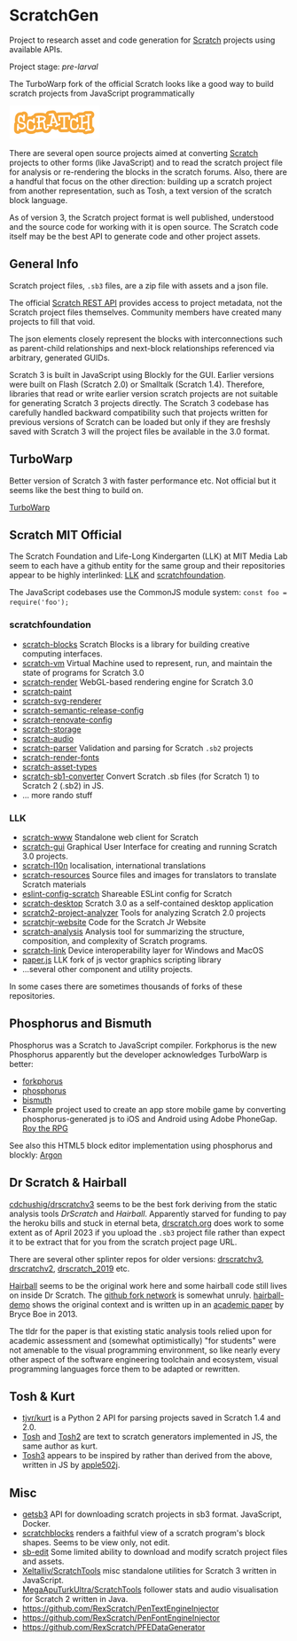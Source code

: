# ScratchGen

Project to research asset and code generation for [Scratch](https://scratch.mit.edu/) projects using
available APIs.

Project stage: _pre-larval_

The TurboWarp fork of the official Scratch looks like a good way to build scratch projects from
JavaScript programmatically

![Scratch Logo](img/Scratch-logo-sm.png)

There are several open source projects aimed at converting [Scratch](https://scratch.mit.edu/)
projects to other forms (like JavaScript) and to read the scratch project file for analysis or
re-rendering the blocks in the scratch forums. Also, there are a handful that focus on the other
direction: building up a scratch project from another representation, such as Tosh, a text version
of the scratch block language.

As of version 3, the Scratch project format is well published, understood and the source code for
working with it is open source. The Scratch code itself may be the best API to generate code and
other project assets.

## General Info

Scratch project files, `.sb3` files, are a zip file with assets and a json file.

The official [Scratch REST API](https://en.scratch-wiki.info/wiki/Scratch_API) provides access to
project metadata, not the Scratch project files themselves. Community members have created many
projects to fill that void.

The json elements closely represent the blocks with interconnections such as parent-child
relationships and
next-block relationships referenced via arbitrary, generated GUIDs.

Scratch 3 is built in JavaScript using Blockly for the GUI. Earlier versions were built on Flash
(Scratch 2.0) or Smalltalk (Scratch 1.4). Therefore, libraries that read or write earlier version
scratch projects are not suitable for generating Scratch 3 projects directly. The Scratch 3 codebase
has carefully handled backward compatibility such that projects written for previous versions of
Scratch can be loaded but only if they are freshsly saved with Scratch 3 will the project files be
available in the 3.0 format.

## TurboWarp

Better version of Scratch 3 with faster performance etc. Not official but it seems like the best
thing to build on.

[TurboWarp](https://github.com/TurboWarp)

## Scratch MIT Official

The Scratch Foundation and Life-Long Kindergarten (LLK) at MIT Media Lab seem to each have a github
entity for the same group and their repositories appear to be highly
interlinked: [LLK](https://github.com/LLK)
and [scratchfoundation](https://github.com/scratchfoundation).

The JavaScript codebases use the CommonJS module system: `const foo = require('foo');`

### scratchfoundation

* [scratch-blocks](https://github.com/scratchfoundation/scratch-blocks) Scratch Blocks is a library
  for building
  creative computing interfaces.
* [scratch-vm](https://github.com/scratchfoundation/scratch-vm) Virtual Machine used to represent,
  run, and maintain the state of programs for Scratch 3.0
* [scratch-render](https://github.com/scratchfoundation/scratch-render) WebGL-based rendering engine
  for Scratch 3.0
* [scratch-paint](https://github.com/scratchfoundation/scratch-paint)
* [scratch-svg-renderer](https://github.com/scratchfoundation/scratch-svg-renderer)
* [scratch-semantic-release-config](https://github.com/scratchfoundation/scratch-semantic-release-config)
* [scratch-renovate-config](https://github.com/scratchfoundation/scratch-renovate-config)
* [scratch-storage](https://github.com/scratchfoundation/scratch-storage)
* [scratch-audio](https://github.com/scratchfoundation/scratch-audio)
* [scratch-parser](https://github.com/scratchfoundation/scratch-parser) Validation and parsing for
  Scratch `.sb2`
  projects
* [scratch-render-fonts](https://github.com/scratchfoundation/scratch-render-fonts)
* [scratch-asset-types](https://github.com/scratchfoundation/scratch-asset-types)
* [scratch-sb1-converter](https://github.com/scratchfoundation/scratch-sb1-converter) Convert
  Scratch .sb files (for
  Scratch 1) to Scratch 2 (.sb2) in JS.
* ... more rando stuff

### LLK

* [scratch-www](https://github.com/LLK/scratch-www) Standalone web client for Scratch
* [scratch-gui](https://github.com/LLK/scratch-gui) Graphical User Interface for creating and
  running Scratch 3.0 projects.
* [scratch-l10n](https://github.com/LLK/scratch-l10n) localisation, international translations
* [scratch-resources](https://github.com/LLK/scratch-resources) Source files and images for
  translators to translate Scratch materials
* [eslint-config-scratch](https://github.com/LLK/eslint-config-scratch) Shareable ESLint config for
  Scratch
* [scratch-desktop](https://github.com/LLK/scratch-desktop) Scratch 3.0 as a self-contained desktop
  application
* [scratch2-project-analyzer](https://github.com/LLK/scratch2-project-analyzer) Tools for analyzing
  Scratch 2.0 projects
* [scratchjr-website](https://github.com/LLK/scratchjr-website) Code for the Scratch Jr Website
* [scratch-analysis](https://github.com/LLK/scratch-analysis) Analysis tool for summarizing the
  structure, composition, and complexity of Scratch programs.
* [scratch-link](https://github.com/LLK/scratch-link) Device interoperability layer for Windows and
  MacOS
* [paper.js](https://github.com/LLK/paper.js) LLK fork of js vector graphics scripting library
* ...several other component and utility projects.

In some cases there are sometimes thousands of forks of these repositories.

## Phosphorus and Bismuth

Phosphorus was a Scratch to JavaScript compiler. Forkphorus is the new Phosphorus apparently but the
developer acknowledges TurboWarp is better:

* [forkphorus](https://github.com/forkphorus/forkphorus)
* [phosphorus](https://github.com/trumank/phosphorus)
* [bismuth](https://github.com/adroitwhiz/bismuth)
* Example project used to create an app store mobile game by converting phosphorus-generated js to
  iOS and Android using Adobe PhoneGap. [Roy the RPG](https://github.com/nitrodragon/royroyroyroy)

See also this HTML5 block editor implementation using phosphorus and blockly:
[Argon](https://github.com/jgordon510/Argon)

## Dr Scratch & Hairball

[cdchushig/drscratchv3](https://github.com/cdchushig/drscratchv3) seems to be the best fork deriving
from the static analysis tools _DrScratch_ and _Hairball_. Apparently starved for funding to pay the
heroku bills and stuck in eternal beta, [drscratch.org](http://drscratch.org/) does work to some
extent as of April 2023 if you upload the `.sb3` project file rather than expect it to be extract
that for you from the scratch project page URL.

There are several other splinter repos for older versions:
[drscratchv3](https://github.com/AngelaVargas/drscratchv3),
[drscratchv2](https://github.com/AngelaVargas/drscratchv2),
[drscratch_2019](https://github.com/AngelaVargas/drScratch_2019) etc.

[Hairball](https://github.com/ucsb-cs-education/hairball/) seems to be the original work here and
some hairball code
still lives on inside Dr Scratch.
The [github fork network](https://github.com/jemole/hairball/network) is somewhat
unruly. [hairball-demo](https://github.com/ucsb-cs-education/hairball-demo) shows the original
context and is written
up in an [academic paper](http://cs.ucsb.edu/~bboe/p/cv#sigcse13) by Bryce Boe in 2013.

The tldr for the paper is that existing static analysis tools relied upon for academic assessment
and (somewhat optimistically) "for students"  were not amenable to the visual programming
environment, so like nearly every other aspect of the software engineering toolchain and ecosystem,
visual programming languages force them to be adapted or rewritten.

## Tosh & Kurt

* [tjvr/kurt](https://github.com/tjvr/kurt) is a Python 2 API for parsing projects saved in Scratch
  1.4 and 2.0.
* [Tosh](https://github.com/tjvr/tosh) and [Tosh2](https://github.com/tjvr/tosh2) are text to
  scratch generators implemented in JS, the same author as kurt.
* [Tosh3](https://github.com/apple502j/tosh3) appears to be inspired by rather than derived from the
  above, written in JS by [apple502j](https://github.com/apple502j).

## Misc

* [getsb3](https://github.com/cdchushig/getsb3) API for downloading scratch projects in sb3 format.
  JavaScript, Docker.
* [scratchblocks](https://github.com/scratchblocks/scratchblocks) renders a faithful view of a
  scratch program's block shapes. Seems to be view only, not edit.
* [sb-edit](https://github.com/leopard-js/sb-edit) Some limited ability to download and modify
  scratch project files and assets.
* [Xeltalliv/ScratchTools](https://github.com/Xeltalliv/ScratchTools) misc standalone utilities for
  Scratch 3
  written in JavaScript.
* [MegaApuTurkUltra/ScratchTools](https://github.com/MegaApuTurkUltra/ScratchTools) follower stats
  and audio visualisation for Scratch 2 written in Java.
* https://github.com/RexScratch/PenTextEngineInjector
* https://github.com/RexScratch/PenFontEngineInjector
* https://github.com/RexScratch/PFEDataGenerator